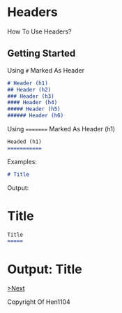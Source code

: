 # Headers
How To Use Headers?

## Getting Started
Using `#` Marked As Header
```md
# Header (h1)
## Header (h2)
### Header (h3)
#### Header (h4)
##### Header (h5)
###### Header (h6)
```
Using `=======` Marked As Header (h1)
```md
Headed (h1)
===========
```

Examples: 

```md
# Title
```

Output:
# Title

```md 
Title
=====
```
Output:
Title
=====

[>Next](https://github.com/Hen1104/Markdown/Pages/hyperlink.md)

Copyright Of Hen1104
